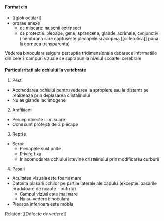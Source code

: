 #### Format din
- [[glob ocular]]
- organe anexe
	- de miscare: muschii extrinseci
	- de protectie: pleoape, gene, sprancene, glande lacrimale, conjunctiv (membrana care captuseste pleoapele si acopera [[sclerotica]] pana la corneea transparenta)

Vederea binoculara asigura perceptia tridimensionala deoarece informatiile din cele 2 campuri vizuale se suprapun la nivelul scoartei cerebrale

#### Particularitati ale ochiului la vertebrate
1. Pestii
- Acomodarea ochiului pentru vederea la apropiere sau la distanta se realizeaza prin deplasarea cristalinului
- Nu au glande lacrimogene
2. Amfibienii
- Percep obiecte in miscare
- Ochii sunt protejati de 3 pleoape
3. Reptile
- Serpi:
	- Pleoapele sunt unite
	- Privire fixa
	- In acomodarea ochiului intevine cristalinului prin modificarea curburii
4. Pasari
- Acuitatea vizuala este foarte mare
- Datorita plasarii ochilor pe partile laterale ale capului (exceptie: pasarile pradatoare de noapte - bufnita)
	- Campul vizual este mai mare  
	- Nu au vedere binoculara
- Pleoapa inferioara este mobila

Related: [[Defecte de vedere]]